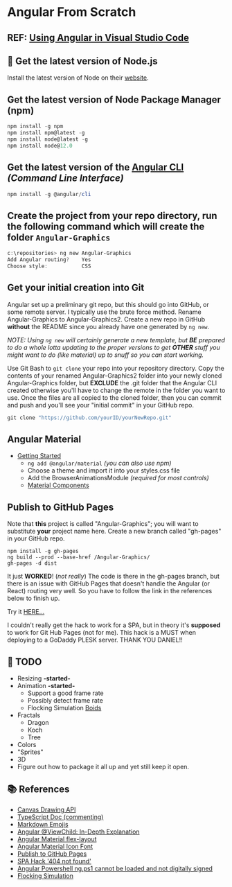 # Angular From Scratch

## REF: [Using Angular in Visual Studio Code](https://code.visualstudio.com/docs/nodejs/angular-tutorial)

## :open_file_folder: Get the latest version of Node.js

Install the latest version of Node on their [website](https://nodejs.org/en/download/).

## Get the latest version of Node Package Manager (npm)

~~~PowerShell
npm install -g npm
npm install npm@latest -g
npm install node@latest -g
npm install node@12.0
~~~

## Get the latest version of the [**Angular CLI**](https://cli.angular.io/) *(Command Line Interface)*

~~~PowerShell
npm install -g @angular/cli
~~~

## Create the project from your repo directory, run the following command which will create the folder `Angular-Graphics`

~~~PowerShell
c:\repositories> ng new Angular-Graphics
Add Angular routing?    Yes
Choose style:           CSS
~~~

## Get your initial creation into Git

Angular set up a preliminary git repo, but this should go into GitHub, or some remote server.  I typically use the brute force method. Rename Angular-Graphics to Angular-Graphics2.  Create a new repo in GitHub **without** the README since you already have one generated by `ng new`.

*NOTE: Using `ng new` will certainly generate a new template, but **BE** prepared to do a whole lotta updating to the proper versions to get **OTHER** stuff you might want to do (like material) up to snuff so you can start working.*

Use Git Bash to `git clone` your repo into your repository directory. Copy the contents of your renamed Angular-Graphics2 folder into your newly cloned Angular-Graphics folder, but **EXCLUDE** the .git folder that the Angular CLI created otherwise you'll have to change the remote in the folder you want to use.  Once the files are all copied to the cloned folder, then you can commit and push and you'll see your "initial commit" in your GitHub repo.

~~~PowerShell
git clone "https://github.com/yourID/yourNewRepo.git"
~~~

## Angular Material

* [Getting Started](https://material.angular.io/guide/getting-started)
  * `ng add @angular/material` *(you can also use npm)*
  * Choose a theme and import it into your styles.css file
  * Add the BrowserAnimationsModule *(required for most controls)*
  * [Material Components](https://material.angular.io/components)

## Publish to GitHub Pages

Note that **this** project is called "Angular-Graphics"; you will want to substitute **your** project name here.
Create a new branch called "gh-pages" in your GitHub repo.

    npm install -g gh-pages
    ng build --prod --base-href /Angular-Graphics/
    gh-pages -d dist

It just **WORKED**! (*not really*)  The code is there in the gh-pages branch, but there is an issue with GitHub Pages
that doesn't handle the Angular (or React) routing very well.  So you have to follow the link in the references below
to finish up.

Try it [HERE...](https://spilledmilkcom.github.io/Angular-Graphics/)

I couldn't really get the hack to work for a SPA, but in theory it's **supposed** to work for Git Hub Pages (not for me).
This hack is a MUST when deploying to a GoDaddy PLESK server.  THANK YOU DANIEL!!

## 🔢 TODO

* Resizing **-started-**
* Animation **-started-**
  * Support a good frame rate
  * Possibly detect frame rate
  * Flocking Simulation [Boids](http://www.red3d.com/cwr/boids/)
* Fractals
  * Dragon
  * Koch
  * Tree
* Colors
* "Sprites"
* 3D
* Figure out how to package it all up and yet still keep it open.

## 📚 References

* [Canvas Drawing API](https://developer.mozilla.org/en-US/docs/Web/API/Canvas_API)
* [TypeScript Doc (commenting)](https://github.com/Microsoft/tsdoc)
* [Markdown Emojis](https://www.webfx.com/tools/emoji-cheat-sheet)
* [Angular @ViewChild: In-Depth Explanation](https://blog.angular-university.io/angular-viewchild/)
* [Angular Material flex-layout](https://github.com/angular/flex-layout/wiki/Declarative-API-Overview)
* [Angular Material Icon Font](https://material.io/resources/icons/?style=baseline)
* [Publish to GitHub Pages](https://www.telerik.com/blogs/quick-angular-2-hosting-angular-cli-github-pages)
* [SPA Hack '404 not found'](http://www.backalleycoder.com/2016/05/13/sghpa-the-single-page-app-hack-for-github-pages/)
* [Angular Powershell ng.ps1 cannot be loaded and not digitally signed](https://www.thecodebuzz.com/angular-powershell-ng-ps1-can-not-be-loaded-and-not-digitally-signed/)
* [Flocking Simulation](https://www.youtube.com/watch?v=mhjuuHl6qHM)
